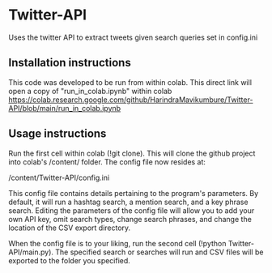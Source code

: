 # Twitter-API
Uses the twitter API to extract tweets given search queries set in config.ini
## Installation instructions 
This code was developed to be run from within colab. 
This direct link will open a copy of "run_in_colab.ipynb" within colab
https://colab.research.google.com/github/HarindraMavikumbure/Twitter-API/blob/main/run_in_colab.ipynb


## Usage instructions 
Run the first cell within colab (!git clone). This will clone the github project into colab's /content/ folder. 
The config file now resides at: 

/content/Twitter-API/config.ini

This config file contains details pertaining to the program's parameters. By default, it will run a hashtag search, a mention search, and a key phrase search. Editing the parameters of the config file will allow you to add your own API key, omit search types, change search phrases, and change the location of the CSV export directory.   

When the config file is to your liking, run the second cell (!python Twitter-API/main.py). The specified search or searches will run and CSV files will be exported to the folder you specified. 